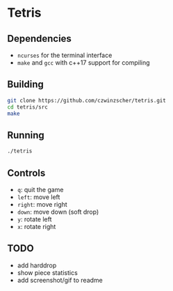 # Tetris

## Dependencies
- `ncurses` for the terminal interface
- `make` and `gcc` with c++17 support for compiling

## Building
```bash
git clone https://github.com/czwinzscher/tetris.git
cd tetris/src
make
```

## Running
```bash
./tetris
```

## Controls
- `q`: quit the game
- `left`: move left
- `right`: move right
- `down`: move down (soft drop)
- `y`: rotate left
- `x`: rotate right

## TODO
- add harddrop
- show piece statistics
- add screenshot/gif to readme
